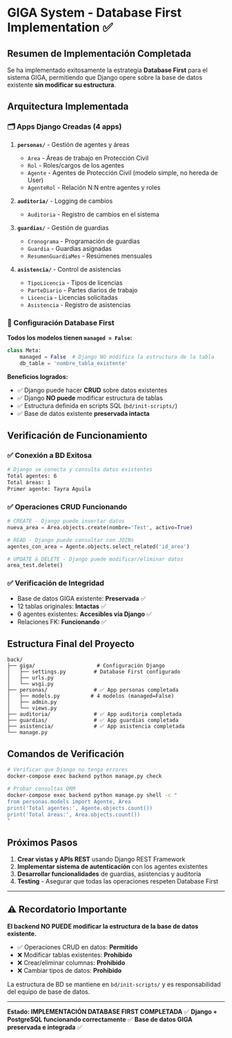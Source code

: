 # GIGA System - Database First Implementation ✅

## Resumen de Implementación Completada

Se ha implementado exitosamente la estrategia **Database First** para el sistema GIGA, permitiendo que Django opere sobre la base de datos existente **sin modificar su estructura**.

## Arquitectura Implementada

### 🗂️ Apps Django Creadas (4 apps)

1. **`personas/`** - Gestión de agentes y áreas
   - `Area` - Áreas de trabajo en Protección Civil
   - `Rol` - Roles/cargos de los agentes  
   - `Agente` - Agentes de Protección Civil (modelo simple, no hereda de User)
   - `AgenteRol` - Relación N:N entre agentes y roles

2. **`auditoria/`** - Logging de cambios
   - `Auditoria` - Registro de cambios en el sistema

3. **`guardias/`** - Gestión de guardias
   - `Cronograma` - Programación de guardias
   - `Guardia` - Guardias asignadas
   - `ResumenGuardiaMes` - Resúmenes mensuales

4. **`asistencia/`** - Control de asistencias
   - `TipoLicencia` - Tipos de licencias
   - `ParteDiario` - Partes diarios de trabajo
   - `Licencia` - Licencias solicitadas
   - `Asistencia` - Registro de asistencias

### 🔧 Configuración Database First

**Todos los modelos tienen `managed = False`:**
```python
class Meta:
    managed = False  # Django NO modifica la estructura de la tabla
    db_table = 'nombre_tabla_existente'
```

**Beneficios logrados:**
- ✅ Django puede hacer **CRUD** sobre datos existentes
- ✅ Django **NO puede** modificar estructura de tablas
- ✅ Estructura definida en scripts SQL (`bd/init-scripts/`)
- ✅ Base de datos existente **preservada intacta**

## Verificación de Funcionamiento

### ✅ Conexión a BD Exitosa
```bash
# Django se conecta y consulta datos existentes
Total agentes: 6
Total áreas: 1
Primer agente: Tayra Aguila
```

### ✅ Operaciones CRUD Funcionando
```python
# CREATE - Django puede insertar datos
nueva_area = Area.objects.create(nombre='Test', activo=True)

# READ - Django puede consultar con JOINs
agentes_con_area = Agente.objects.select_related('id_area')

# UPDATE & DELETE - Django puede modificar/eliminar datos
area_test.delete()
```

### ✅ Verificación de Integridad
- Base de datos GIGA existente: **Preservada** ✅
- 12 tablas originales: **Intactas** ✅
- 6 agentes existentes: **Accesibles vía Django** ✅
- Relaciones FK: **Funcionando** ✅

## Estructura Final del Proyecto

```
back/
├── giga/                    # Configuración Django
│   ├── settings.py         # Database First configurado
│   ├── urls.py
│   └── wsgi.py
├── personas/               # ✅ App personas completada
│   ├── models.py          # 4 modelos (managed=False)
│   ├── admin.py
│   └── views.py
├── auditoria/              # ✅ App auditoria completada  
├── guardias/               # ✅ App guardias completada
├── asistencia/             # ✅ App asistencia completada
└── manage.py
```

## Comandos de Verificación

```bash
# Verificar que Django no tenga errores
docker-compose exec backend python manage.py check

# Probar consultas ORM
docker-compose exec backend python manage.py shell -c "
from personas.models import Agente, Area
print('Total agentes:', Agente.objects.count())
print('Total áreas:', Area.objects.count())
"
```

## Próximos Pasos

1. **Crear vistas y APIs REST** usando Django REST Framework
2. **Implementar sistema de autenticación** con los agentes existentes
3. **Desarrollar funcionalidades** de guardias, asistencias y auditoría
4. **Testing** - Asegurar que todas las operaciones respeten Database First

---

## ⚠️ Recordatorio Importante

**El backend NO PUEDE modificar la estructura de la base de datos existente.**
- ✅ Operaciones CRUD en datos: **Permitido**
- ❌ Modificar tablas existentes: **Prohibido** 
- ❌ Crear/eliminar columnas: **Prohibido**
- ❌ Cambiar tipos de datos: **Prohibido**

La estructura de BD se mantiene en `bd/init-scripts/` y es responsabilidad del equipo de base de datos.

---

**Estado: IMPLEMENTACIÓN DATABASE FIRST COMPLETADA** ✅
**Django + PostgreSQL funcionando correctamente** ✅
**Base de datos GIGA preservada e integrada** ✅